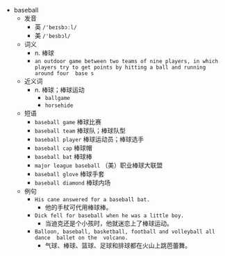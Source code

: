- baseball
  - 发音
    - 英 `/'beɪsbɔːl/`
    - 美 `/'besbɔl/`
  - 词义
    - n. 棒球
    - `an outdoor game between two teams of nine players, in which players try to get points by hitting a ball and running around four  base s `
  - 近义词
    - n. 棒球；棒球运动
      - `ballgame`
      - `horsehide`
  - 短语
    - `baseball game` 棒球比赛 
    - `baseball team` 棒球队；棒球队型 
    - `baseball player` 棒球运动员；棒球选手 
    - `baseball cap` 棒球帽 
    - `baseball bat` 棒球棒 
    - `major league baseball` （美）职业棒球大联盟 
    - `baseball glove` 棒球手套 
    - `baseball diamond` 棒球内场 
  - 例句
    - `His cane answered for a baseball bat.`
      - 他的手杖可代用棒球棒。
    - `Dick fell for baseball when he was a little boy.`
      - 当迪克还是个小孩时，他就迷恋上了棒球运动。
    - `Balloon, baseball, basketball, football and volleyball all dance  ballet on the  volcano.`
      - 气球、棒球、篮球、足球和排球都在火山上跳芭蕾舞。

